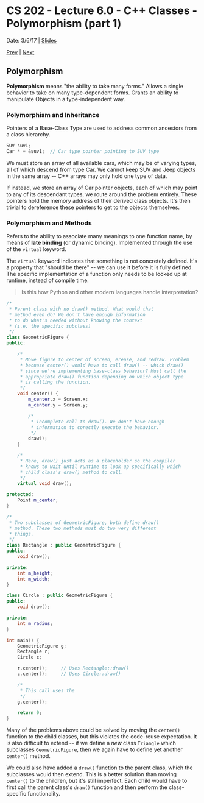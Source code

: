 # CS 202 - Lecture 6.0 - C++ Classes - Polymorphism (part 1)
Date: 3/6/17 | [Slides](../CS202_Lecture13_[C++_Classes-Polymorphism_(Pt.1)]_03.06.pdf)

[Prev](./lecture_5_1.md) | [Next](./lecture_6_1.md)

## Polymorphism
**Polymorphism** means "the ability to take many forms." Allows a single
behavior to take on many type-dependent forms. Grants an ability to
manipulate Objects in a type-independent way.


### Polymorphism and Inheritance
Pointers of a Base-Class Type are used to address common ancestors
from a class hierarchy.

```cpp
SUV suv1;
Car * = &suv1;  // Car type pointer pointing to SUV type
```

We must store an array of all available cars, which may be of varying
types, all of which descend from type Car. We cannot keep SUV and Jeep
objects in the same array -- C++ arrays may only hold one type of data.

If instead, we store an array of Car pointer objects, each of which may
point to any of its descendant types, we route around the problem
entirely. These pointers hold the memory address of their derived
class objects. It's then trivial to dereference these pointers to get
to the objects themselves.

### Polymorphism and Methods
Refers to the ability to associate many meanings to one function name,
by means of **late binding** (or dynamic binding). Implemented through
the use of the `virtual` keyword.

The `virtual` keyword indicates that something is not concretely
defined. It's a property that "should be there" -- we can use it before
it is fully defined. The specific implementation of a function only
needs to be looked up at runtime, instead of compile time.

> Is this how Python and other modern languages handle interpretation?

```cpp
/*
 * Parent class with no draw() method. What would that
 * method even do? We don't have enough information
 * to do what's needed without knowing the context
 * (i.e. the specific subclass)
 */
class GeometricFigure {
public:

    /*
     * Move figure to center of screen, erease, and redraw. Problem
     * becuase center() would have to call draw() -- which draw()
     * since we're implementing base-class behavior? Must call the
     * appropriate draw() function depending on which object type
     * is calling the function.
     */
    void center() {
        m_center.x = Screen.x;
        m_center.y = Screen.y;

        /*
         * Incomplete call to draw(). We don't have enough
         * information to corectly execute the behavior.
         */
        draw();
    }

    /*
     * Here, draw() just acts as a placeholder so the compiler
     * knows to wait until runtime to look up specifically which
     * child class's draw() method to call.
     */
    virtual void draw();

protected:
    Point m_center;
}

/*
 * Two subclasses of GeometricFigure, both define draw()
 * method. These two methods must do two very different
 * things.
 */
class Rectangle : public GeometricFigure {
public:
    void draw();

private:
    int m_height;
    int m_width;
}

class Circle : public GeometricFigure {
public:
    void draw();

private:
    int m_radius;
}

int main() {
    GeometricFigure g;
    Rectangle r;
    Circle c;

    r.center();     // Uses Rectangle::draw()
    c.center();     // Uses Circle::draw()

    /*
     * This call uses the
     */
    g.center();

    return 0;
}
```

Many of the problems above could be solved by moving the `center()`
function to the child classes, but this violates the code-reuse
expectation. It is also difficult to extend -- if we define a *new*
class `Triangle` which subclasses `GeometricFigure`, then we again have
to define yet another `center()` method.

We could also have added a `draw()` function to the parent class, which
the subclasses would then extend. This is a better solution than moving
`center()` to the children, but it's still imperfect. Each child would
have to first call the parent class's `draw()` function and then perform
the class-specific functionality.